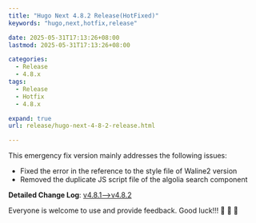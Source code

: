 ```yaml
---
title: "Hugo Next 4.8.2 Release(HotFixed)"
keywords: "hugo,next,hotfix,release"

date: 2025-05-31T17:13:26+08:00
lastmod: 2025-05-31T17:13:26+08:00

categories:
  - Release
  - 4.8.x
tags:
  - Release
  - Hotfix
  - 4.8.x

expand: true
url: release/hugo-next-4-8-2-release.html

---
```


This emergency fix version mainly addresses the following issues:

 - Fixed the error in the reference to the style file of Waline2 version
 - Removed the duplicate JS script file of the algolia search component

**Detailed Change Log**: [v4.8.1-->v4.8.2](https://github.com/hugo-next/hugo-theme-next/compare/v4.8.1...v4.8.2)

Everyone is welcome to use and provide feedback. Good luck!!! :tada: :tada: :tada: